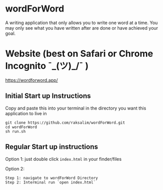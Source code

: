 # wordForWord
A writing application that only allows you to write one word at a time. You may only see what you have written after are done or have achieved your goal.


# Website (best on Safari or Chrome Incognito ¯\_(ツ)_/¯ )
https://wordforword.app/


## Initial Start up Instructions
Copy and paste this into your terminal in the directory you want this application to live in

  ```
  git clone https://github.com/raksalim/wordForWord.git
  cd wordForWord
  sh run.sh
  ```
 
 
## Regular Start up instructions
Option 1: just double click `index.html` in your finder/files

Option 2: 
```
Step 1: navigate to wordForWord Directory
Step 2: Interminal run `open index.html`
```
